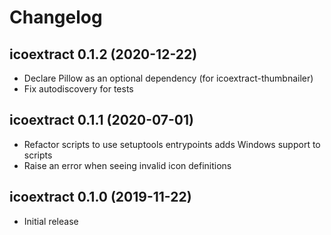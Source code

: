 # Changelog

## icoextract 0.1.2 (2020-12-22)

- Declare Pillow as an optional dependency (for icoextract-thumbnailer)
- Fix autodiscovery for tests

## icoextract 0.1.1 (2020-07-01)

- Refactor scripts to use setuptools entrypoints  adds Windows support to scripts
- Raise an error when seeing invalid icon definitions

## icoextract 0.1.0 (2019-11-22)

- Initial release
